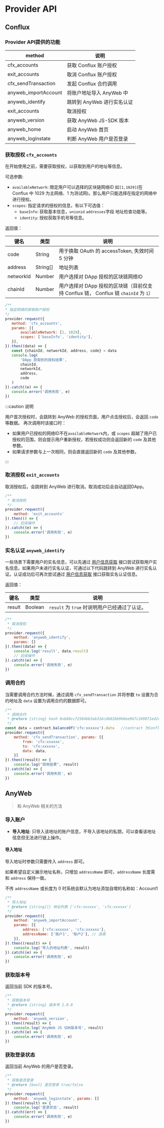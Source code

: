 # Provider API

## Conflux

### Provider API提供的功能

| method               | 说明                  |
|----------------------|---------------------|
| cfx_accounts         | 获取 Conflux 账户授权     |
| exit_accounts        | 取消 Conflux 账户授权     |
| cfx_sendTransaction  | 发起 Conflux 合约调用     |
| anyweb_importAccount | 将账户地址导入 AnyWeb 中    |
| anyweb_identify      | 跳转到 AnyWeb 进行实名认证   |
| exit_accounts        | 取消授权                |
| anyweb_version       | 获取 AnyWeb JS-SDK 版本 |
| anyweb_home          | 启动 AnyWeb 首页        |
| anyweb_loginstate          | 判断 AnyWeb 用户是否登录    |

### 获取授权 `cfx_accounts`

在开始使用之前，需要获取授权，以获取到用户的地址等信息。

可选参数:

* `availableNetwork`: 限定用户可以选择的区块链网络ID 如`[1,1029]`(在 Conflux 中 1029 为主网络、1 为测试网)。那么用户只能选择在指定的网络中进行授权。
* `scopes`: 指定请求的授权的信息，有以下可选值：
    * `baseInfo`: 获取基本信息，`unionid` `addresses`字段 地址检查功能等。
    * `identity`: 授权获取手机号等信息。

返回值：

| 键名        | 类型       | 说明                                                            |
|-----------|----------|---------------------------------------------------------------|
| code      | String   | 用于换取 OAuth 的 accessToken, 失效时间 5 分钟                           |
| address   | String[] | 地址列表                                                          |
| networkId | Number   | 用户选择对 DApp 授权的区块链网络ID                                         |
| chainId   | Number   | 用户选择对 DApp 授权的区块链（目前仅支持 Conflux 链， Conflux 链 `chainId` 为 `1`） |

 ```javascript
/**
 * 指定网络的获取账户授权
 */
provider.request({
    method: 'cfx_accounts',
    params: [{
        availableNetwork: [1, 1029],
        scopes: ['baseInfo', 'identity'],
    }],
}).then((data) => {
    const {chainId, networkId, address, code} = data
    console.log(
        'DApp 获取到的授权结果',
        chainId,
        networkId,
        address,
        code
    )
}).catch((e) => {
    console.error('调用失败', e)
})
```

:::caution 说明

用户首次授权时，会跳转到 AnyWeb 的授权页面，用户点击授权后，会返回 `code` 等数据。 再次调用时该接口时：

- 如果用户已授权的网络ID不在`availableNetwork`内，或 `scopes` 超越了用户已授权的范围，则会提示用户重新授权，若授权成功则会返回新的 `code` 及其他参数。
- 如果请求参数与上一次相同，则会直接返回新的 `code` 及其他参数。

:::

### 取消授权 `exit_accounts`

取消授权后，会跳转到 AnyWeb 进行取消。取消成功后会自动返回DApp。

```javascript
/**
 * 取消授权
 */
provider.request({
    method: 'exit_accounts'
}).then(() => {
    // 后续操作
}).catch((e) => {
    console.error('调用失败', e)
})
```

### 实名认证 `anyweb_identify`

一些场景下需要用户的实名信息，可以先通过 [用户信息获取](https://wiki.anyweb.cc/docs/OAuth/userInfo) 接口尝试获取用户实名信息。如果用户未进行实名认证，可通过以下代码跳转到 AnyWeb
进行实名认证。认证成功后可再次尝试通过 [用户信息获取](https://wiki.anyweb.cc/docs/OAuth/userInfo) 接口获取实名认证信息。

返回值：

| 键名     | 类型      | 说明                              |
|--------|---------|---------------------------------|
| result | Boolean | `result` 为 `true` 时说明用户已经通过了认证。 |

```javascript
/**
 * 取消授权
 */
provider.request({
    method: 'anyweb_identify',
    params: []
}).then((data) => {
    console.log('result', data.result)
    // 后续操作
}).catch((e) => {
    console.error('调用失败', e)
})
```

### 调用合约

当需要调用合约方法时候，通过调用 `cfx_sendTransaction` 并将参数 `to` 设置为合约地址及 `data` 设置为调用合约的数据即可。

```javascript
/**
 * 调用合约
 * @return {string} hash 0xb80ccf2584bb3ab316cd682bb9b0ee967c249071ed2c1807eff04a6ccd796081
 */
const data = contract.balanceOf('cfx:xxxxxx').data   //contract 为Conflux JS SDK中的合约对象， 见部署合约例子中的contract 
provider.request({
    method: 'cfx_sendTransaction', params: [{
        from: 'cfx:xxxxxx',
        to: 'cfx:xxxxxx',
        data: data,
    }]
}).then((result) => {
    console.log("调用结果", result)
}).catch((e) => {
    console.error('调用失败', e)
})
```

## AnyWeb

> 和 AnyWeb 相关的方法

### 导入账户

* **导入地址**: 只导入该地址的账户信息，不导入该地址的私钥，可以查看该地址信息但无法进行链上操作。

[//]: # (* **导入私钥**: 导入私钥，可以查看该地址信息，可以进行链上操作。)

#### 导入地址

导入地址时参数只需要传入 `address` 即可。

如果希望自定义展示地址名称，只增加 `addressName` 即可，`addressName` 长度需和 `address` 保持一致。

不传 `addressName` 或长度为 0 时系统会默认为地址添加自增的名称如：Account1

```javascript
/**
 * 导入地址
 * @return {string[]} 地址列表 ['cfx:xxxxxx', 'cfx:xxxxxx']
 */
provider.request({
    method: 'anyweb_importAccount',
    params: [{
        address: ['cfx:xxxxxx', 'cfx:xxxxxx'],
        addressName: ['账户1', '账户2'], // 选填
    }],
}).then((result) => {
    console.log('导入的地址列表', result)
}).catch((e) => {
    console.error('调用失败', e)
})
```

[//]: # (#### 导入私钥 )

[//]: # ()

[//]: # (导入私钥时参数只需要传入 `privateKey` 即可: )

[//]: # ()

[//]: # (```javascript)

[//]: # (/**)

[//]: # ( * 导入私钥)

[//]: # ( * @return {string[]} 地址列表 ['cfx:xxxxxx', 'cfx:xxxxxx'])

[//]: # ( */)

[//]: # (provider.request&#40;{)

[//]: # (    method: 'anyweb_importAccount',)

[//]: # (    params: [{)

[//]: # (        privateKey: ['0xaaaaaa', '0xaaaaaa'],)

[//]: # (    }],)

[//]: # (}&#41;.then&#40;&#40;result&#41; => {)

[//]: # (    console.log&#40;'导入的地址列表', result&#41;)

[//]: # (}&#41;.catch&#40;&#40;e&#41; => {)

[//]: # (    console.error&#40;'调用失败', e&#41;)

[//]: # (}&#41;)

[//]: # (```)

### 获取版本号

返回当前 SDK 的版本号。

```javascript
/**
 * 获取版本号
 * @return {string} 版本号 1.0.8
 */
provider.request({
    method: 'anyweb_version',
}).then((result) => {
    console.log('AnyWeb JS SDK版本号', result)
}).catch((e) => {
    console.error('调用失败', e)
})
```

### 获取登录状态

返回当前 AnyWeb 的用户是否登录。

```javascript
/**
 * 获取是否登录
 * @return {bool} 是否登录 true/false
 */
provider.request({
    method: 'anyweb_loginstate', params: []
}).then((result) => {
    console.log('登录状态', result)
}).catch((err) => {
    console.error('调用失败', e)
})
```
